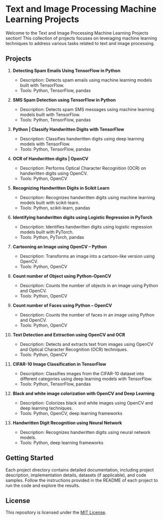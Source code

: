 # Text and Image Processing Machine Learning Projects

Welcome to the Text and Image Processing Machine Learning Projects section! This collection of projects focuses on leveraging machine learning techniques to address various tasks related to text and image processing.

## Projects

1. **Detecting Spam Emails Using TensorFlow in Python**
   - Description: Detects spam emails using machine learning models built with TensorFlow.
   - Tools: Python, TensorFlow, pandas

2. **SMS Spam Detection using TensorFlow in Python**
   - Description: Detects spam SMS messages using machine learning models built with TensorFlow.
   - Tools: Python, TensorFlow, pandas

3. **Python | Classify Handwritten Digits with TensorFlow**
   - Description: Classifies handwritten digits using deep learning models with TensorFlow.
   - Tools: Python, TensorFlow, pandas

4. **OCR of Handwritten digits | OpenCV**
   - Description: Performs Optical Character Recognition (OCR) on handwritten digits using OpenCV.
   - Tools: Python, OpenCV

5. **Recognizing Handwritten Digits in Scikit Learn**
   - Description: Recognizes handwritten digits using machine learning models built with scikit-learn.
   - Tools: Python, scikit-learn, pandas

6. **Identifying handwritten digits using Logistic Regression in PyTorch**
   - Description: Identifies handwritten digits using logistic regression models built with PyTorch.
   - Tools: Python, PyTorch, pandas

7. **Cartooning an Image using OpenCV – Python**
   - Description: Transforms an image into a cartoon-like version using OpenCV.
   - Tools: Python, OpenCV

8. **Count number of Object using Python-OpenCV**
   - Description: Counts the number of objects in an image using Python and OpenCV.
   - Tools: Python, OpenCV

9. **Count number of Faces using Python – OpenCV**
   - Description: Counts the number of faces in an image using Python and OpenCV.
   - Tools: Python, OpenCV

10. **Text Detection and Extraction using OpenCV and OCR**
    - Description: Detects and extracts text from images using OpenCV and Optical Character Recognition (OCR) techniques.
    - Tools: Python, OpenCV

11. **CIFAR-10 Image Classification in TensorFlow**
    - Description: Classifies images from the CIFAR-10 dataset into different categories using deep learning models with TensorFlow.
    - Tools: Python, TensorFlow, pandas

12. **Black and white image colorization with OpenCV and Deep Learning**
    - Description: Colorizes black and white images using OpenCV and deep learning techniques.
    - Tools: Python, OpenCV, deep learning frameworks

13. **Handwritten Digit Recognition using Neural Network**
    - Description: Recognizes handwritten digits using neural network models.
    - Tools: Python, deep learning frameworks

## Getting Started

Each project directory contains detailed documentation, including project description, implementation details, datasets (if applicable), and code samples. Follow the instructions provided in the README of each project to run the code and explore the results.

## License

This repository is licensed under the [MIT License](LICENSE).
